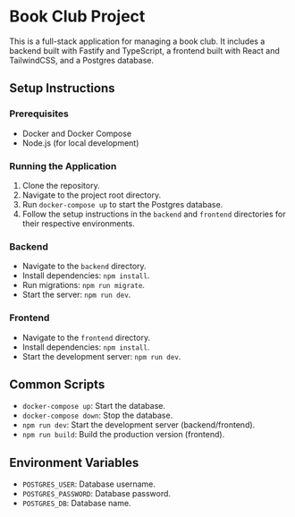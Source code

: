 # Book Club Project

This is a full-stack application for managing a book club. It includes a backend built with Fastify and TypeScript, a frontend built with React and TailwindCSS, and a Postgres database.

## Setup Instructions

### Prerequisites
- Docker and Docker Compose
- Node.js (for local development)

### Running the Application
1. Clone the repository.
2. Navigate to the project root directory.
3. Run `docker-compose up` to start the Postgres database.
4. Follow the setup instructions in the `backend` and `frontend` directories for their respective environments.

### Backend
- Navigate to the `backend` directory.
- Install dependencies: `npm install`.
- Run migrations: `npm run migrate`.
- Start the server: `npm run dev`.

### Frontend
- Navigate to the `frontend` directory.
- Install dependencies: `npm install`.
- Start the development server: `npm run dev`.

## Common Scripts
- `docker-compose up`: Start the database.
- `docker-compose down`: Stop the database.
- `npm run dev`: Start the development server (backend/frontend).
- `npm run build`: Build the production version (frontend).

## Environment Variables
- `POSTGRES_USER`: Database username.
- `POSTGRES_PASSWORD`: Database password.
- `POSTGRES_DB`: Database name.
